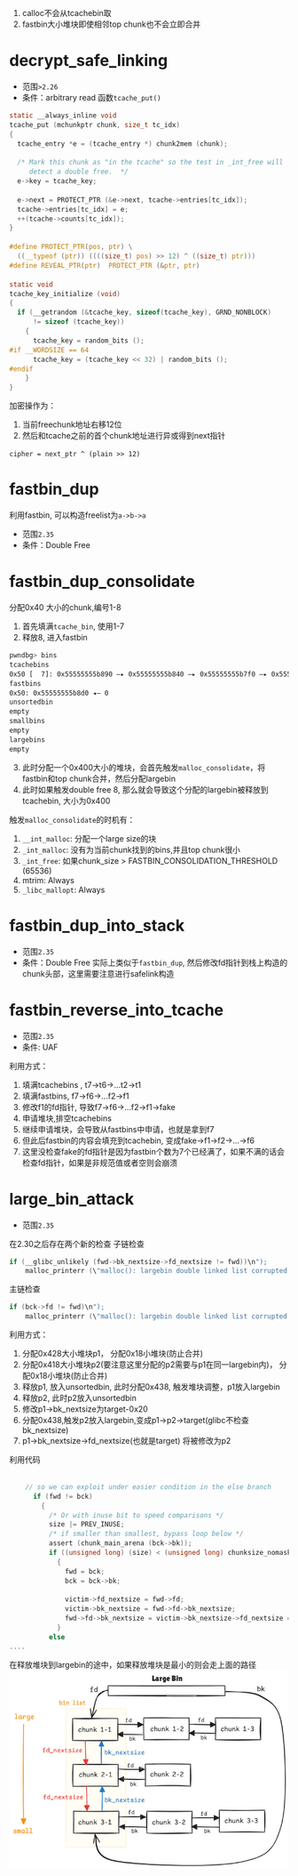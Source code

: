 1. calloc不会从tcachebin取
2. fastbin大小堆块即使相邻top chunk也不会立即合并
# decrypt_safe_linking
+ 范围`>2.26`
+ 条件：arbitrary read
函数`tcache_put()`

```c
static __always_inline void
tcache_put (mchunkptr chunk, size_t tc_idx)
{
  tcache_entry *e = (tcache_entry *) chunk2mem (chunk);

  /* Mark this chunk as "in the tcache" so the test in _int_free will
     detect a double free.  */
  e->key = tcache_key;

  e->next = PROTECT_PTR (&e->next, tcache->entries[tc_idx]);
  tcache->entries[tc_idx] = e;
  ++(tcache->counts[tc_idx]);
}

#define PROTECT_PTR(pos, ptr) \
  ((__typeof (ptr)) ((((size_t) pos) >> 12) ^ ((size_t) ptr)))
#define REVEAL_PTR(ptr)  PROTECT_PTR (&ptr, ptr)

static void
tcache_key_initialize (void)
{
  if (__getrandom (&tcache_key, sizeof(tcache_key), GRND_NONBLOCK)
      != sizeof (tcache_key))
    {
      tcache_key = random_bits ();
#if __WORDSIZE == 64
      tcache_key = (tcache_key << 32) | random_bits ();
#endif
    }
}
```
加密操作为：
1. 当前freechunk地址右移12位
2. 然后和tcache之前的首个chunk地址进行异或得到next指针

`cipher = next_ptr ^ (plain >> 12)`



# fastbin_dup
利用fastbin, 可以构造freelist为`a->b->a`

+ 范围`2.35`
+ 条件：Double Free

# fastbin_dup_consolidate

分配0x40 大小的chunk,编号1-8

1. 首先填满`tcache_bin`, 使用1-7
2. 释放8, 进入fastbin

```sh
pwndbg> bins
tcachebins
0x50 [  7]: 0x55555555b890 —▸ 0x55555555b840 —▸ 0x55555555b7f0 —▸ 0x55555555b7a0 —▸ 0x55555555b750 —▸ 0x55555555b700 —▸ 0x55555555b6b0 ◂— 0
fastbins
0x50: 0x55555555b8d0 ◂— 0
unsortedbin
empty
smallbins
empty
largebins
empty
```
3. 此时分配一个0x400大小的堆块，会首先触发`malloc_consolidate`，将fastbin和top chunk合并，然后分配largebin
4. 此时如果触发double free 8, 那么就会导致这个分配的largebin被释放到tcachebin, 大小为0x400

触发`malloc_consolidate`的时机有：
1. `__int_malloc`: 分配一个large size的块
2. `_int_malloc`: 没有为当前chunk找到的bins,并且top chunk很小
3. `_int_free`: 如果chunk_size > FASTBIN_CONSOLIDATION_THRESHOLD (65536)
4. mtrim: Always 
5. `_libc_mallopt`: Always


# fastbin_dup_into_stack
+ 范围`2.35`
+ 条件：Double Free
实际上类似于`fastbin_dup`, 然后修改fd指针到栈上构造的chunk头部，这里需要注意进行safelink构造


# fastbin_reverse_into_tcache
+ 范围`2.35`
+ 条件: UAF

利用方式：
1. 填满tcachebins , t7->t6->...t2->t1
2. 填满fastbins, f7->f6->...f2->f1
3. 修改f1的fd指针, 导致f7->f6->...f2->f1->fake
4. 申请堆块,排空tcachebins
5. 继续申请堆块，会导致从fastbins中申请，也就是拿到f7
6. 但此后fastbin的内容会填充到tcachebin, 变成fake->f1->f2->...->f6
7. 这里没检查fake的fd指针是因为fastbin个数为7个已经满了，如果不满的话会检查fd指针，如果是非规范值或者空则会崩溃


# large_bin_attack
+ 范围`2.35`


在2.30之后存在两个新的检查
子链检查
```c
if (__glibc_unlikely (fwd->bk_nextsize->fd_nextsize != fwd))\n");
    malloc_printerr (\"malloc(): largebin double linked list corrupted (nextsize)\");\n");
```
主链检查
```c
if (bck->fd != fwd)\n");
    malloc_printerr (\"malloc(): largebin double linked list corrupted (bk)\");\n\n");
```


利用方式：
1. 分配0x428大小堆块p1， 分配0x18小堆块(防止合并)
2. 分配0x418大小堆块p2(要注意这里分配的p2需要与p1在同一largebin内)， 分配0x18小堆块(防止合并)
3. 释放p1, 放入unsortedbin, 此时分配0x438, 触发堆块调整，p1放入largebin
4. 释放p2, 此时p2放入unsortedbin
5. 修改p1->bk_nextsize为target-0x20
6. 分配0x438,触发p2放入largebin,变成p1->p2->target(glibc不检查bk_nextsize)
7. p1->bk_nextsize->fd_nextsize(也就是target) 将被修改为p2

利用代码

```c

    // so we can exploit under easier condition in the else branch
      if (fwd != bck)
        {
          /* Or with inuse bit to speed comparisons */
          size |= PREV_INUSE;
          /* if smaller than smallest, bypass loop below */
          assert (chunk_main_arena (bck->bk));
          if ((unsigned long) (size) < (unsigned long) chunksize_nomask (bck->bk))
            {
              fwd = bck;
              bck = bck->bk;
				
              victim->fd_nextsize = fwd->fd;
              victim->bk_nextsize = fwd->fd->bk_nextsize;
              fwd->fd->bk_nextsize = victim->bk_nextsize->fd_nextsize = victim;
            }
          else
....
```
在释放堆块到largebin的途中，如果释放堆块是最小的则会走上面的路径
![./img/largebin_attack_2_binlist.png](./img/largebin_attack_2_binlist.png)






